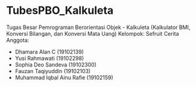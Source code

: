 # TubesPBO_Kalkuleta
Tugas Besar Pemrograman Berorientasi Objek - Kalkuleta (Kalkulator BMI, Konversi Bilangan, dan Konversi Mata Uang)
Kelompok: Sefruit Cerita
Anggota:
- Dhamara Alan C (19102139)
- Yusi Rahmawati (19102298)
- Sophia Deo Sandeva (19102300)
- Fauzan Taqiyuddin (19102103)
- Muhammad Iqbal Ainu Rafie (19102159)
